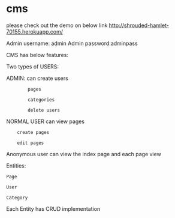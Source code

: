 cms
===


please check out the demo on below link
http://shrouded-hamlet-70155.herokuapp.com/

Admin username: admin
Admin password:adminpass

CMS has below features:

Two types of USERS:

ADMIN:
	can create 
			users
			
			pages
			
			categories
			
			delete users

NORMAL USER
	can 
		view pages
		
		create pages
		
		edit pages

Anonymous user can view the index page and each page view

Entities:

	Page
	
	User
	
	Category
	
Each Entity has CRUD implementation 
